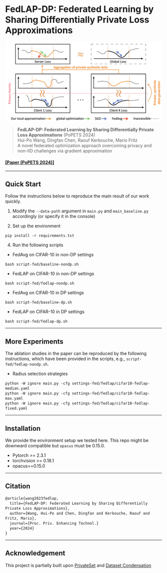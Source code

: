 # FedLAP-DP: Federated Learning by Sharing Differentially Private Loss Approximations

![alt text](assets/teaser.png "Title")

> **FedLAP-DP: Federated Learning by Sharing Differentially Private Loss Approximations** (PoPETS 2024) \
> Hui-Po Wang, Dingfan Chen, Raouf Kerkouche, Mario Fritz \
> A novel federated optimization approach overcoming privacy and non-IID challenges via gradient approximation

#### [[Paper (PoPETS 2024)]](https://arxiv.org/abs/2302.01068)

------------------------------------
## Quick Start
Follow the instructions below to reproduce the main result of our work quickly.

1. Modify the ```--data-path``` argument in ```main.py``` and ```main_baseline.py``` accordingly (or specify it in the console)
   
3. Set up the environment
   
```
pip install -r requirements.txt
```
 
4. Run the following scripts
   
- FedAvg on CIFAR-10 in non-DP settings 
```
bash script-fed/baseline-nondp.sh
```
- FedLAP on CIFAR-10 in non-DP settings
```
bash script-fed/fedlap-nondp.sh
```
- FedAvg on CIFAR-10 in DP settings 
```
bash script-fed/baseline-dp.sh
```
- FedLAP on CIFAR-10 in DP settings
```
bash script-fed/fedlap-dp.sh
```

------------------------------------

## More Experiments

The ablation studies in the paper can be reproduced by the following instructions, which have been provided in the scripts, e.g., ```script-fed/fedlap-nondp.sh```.

- Radius selection strategies
```
python -W ignore main.py -cfg settings-fed/fedlap/cifar10-fedlap-median.yaml
python -W ignore main.py -cfg settings-fed/fedlap/cifar10-fedlap-max.yaml
python -W ignore main.py -cfg settings-fed/fedlap/cifar10-fedlap-fixed.yaml
```
------------------------------------

## Installation

We provide the environment setup we tested here. This repo might be downward compatible but ```opacus``` must be 0.15.0.

- Pytorch >= 2.3.1
- torchvision >= 0.18.1
- opacus==0.15.0

------------------------------------

## Citation
```
@article{wang2023fedlap,
  title={FedLAP-DP: Federated Learning by Sharing Differentially Private Loss Approximations},
  author={Wang, Hui-Po and Chen, Dingfan and Kerkouche, Raouf and Fritz, Mario},
  journal={Proc. Priv. Enhancing Technol.}
  year={2024}
}
```

------------------------------------

## Acknowledgement
This project is partially built upon [PrivateSet](https://github.com/DingfanChen/Private-Set) and [Dataset Condensation](https://github.com/VICO-UoE/DatasetCondensation)

